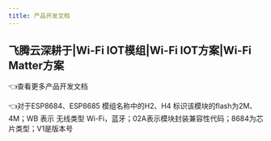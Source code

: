 ```yaml
---
title: 产品开发文档
---
```



## 飞腾云深耕于|Wi-Fi IOT模组|Wi-Fi IOT方案|Wi-Fi Matter方案 

👈查看更多产品开发文档

👈对于ESP8684、ESP8685 模组名称中的H2、H4 标识该模块的flash为2M、4M；WB 表示 无线类型 Wi-Fi，蓝牙；02A表示模块封装兼容性代码；8684为芯片类型；V1是版本号
